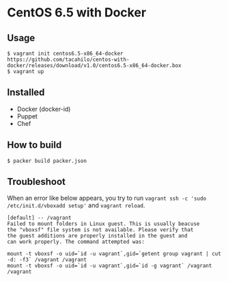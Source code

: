 # CentOS 6.5 with Docker

## Usage

```console
$ vagrant init centos6.5-x86_64-docker https://github.com/tacahilo/centos-with-docker/releases/download/v1.0/centos6.5-x86_64-docker.box
$ vagrant up
```

## Installed

* Docker (docker-id)
* Puppet
* Chef

## How to build

```console
$ packer build packer.json
```

## Troubleshoot

When an error like below appears, you try to run `vagrant ssh -c 'sudo /etc/init.d/vboxadd setup'` and `vagrant reload`.

```
[default] -- /vagrant
Failed to mount folders in Linux guest. This is usually beacuse
the "vboxsf" file system is not available. Please verify that
the guest additions are properly installed in the guest and
can work properly. The command attempted was:

mount -t vboxsf -o uid=`id -u vagrant`,gid=`getent group vagrant | cut -d: -f3` /vagrant /vagrant
mount -t vboxsf -o uid=`id -u vagrant`,gid=`id -g vagrant` /vagrant /vagrant
```
